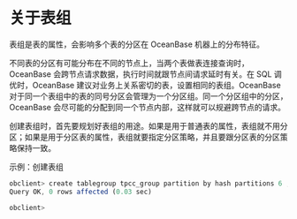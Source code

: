 关于表组 
=========================



表组是表的属性，会影响多个表的分区在 OceanBase 机器上的分布特征。

不同表的分区有可能分布在不同的节点上，当两个表做表连接查询时，OceanBase 会跨节点请求数据，执行时间就跟节点间请求延时有关。在 SQL 调优时，OceanBase 建议对业务上关系密切的表，设置相同的表组。OceanBase 对于同一个表组中的表的同号分区会管理为一个分区组。同一个分区组中的分区，OceanBase 会尽可能的分配到同一个节点内部，这样就可以规避跨节点的请求。

创建表组时，首先要规划好表组的用途。如果是用于普通表的属性，表组就不用分区；如果是用于分区表的属性，表组就要指定分区策略，并且要跟分区表的分区策略保持一致。

示例：创建表组

```javascript
obclient> create tablegroup tpcc_group partition by hash partitions 6 ;
Query OK, 0 rows affected (0.03 sec)

obclient>
```


